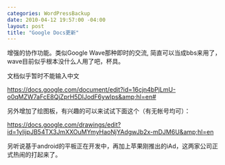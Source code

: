 ```yaml
--- 
categories: WordPressBackup
date: 2010-04-12 19:57:00 -04:00
layout: post
title: "Google Docs更新"
---
```

增强的协作功能。类似Google Wave那种即时的交流, 简直可以当成bbs来用了，wave目前似乎根本没什么人用了吧，杯具。

文档似乎暂时不能输入中文

<a href="https://docs.google.com/document/edit?id=16cjn4bPjLmU-o0qMZW7aFcE8QjZprH5DlJodF6ywIps&amp;hl=en#">https://docs.google.com/document/edit?id=16cjn4bPjLmU-o0qMZW7aFcE8QjZprH5DlJodF6ywIps&amp;hl=en#</a>

另外增加了绘图板，有兴趣的可以来试试下面这个（有无帐号均可）：

<a href="https://docs.google.com/drawings/edit?id=1ylijpJB54TX3JmXXOuMYmyHaoNjYAdgwJb2x-mDJM6U&amp;hl=en&amp;pli=1" target="_blank">https://docs.google.com/drawings/edit?id=1ylijpJB54TX3JmXXOuMYmyHaoNjYAdgwJb2x-mDJM6U&amp;hl=en</a>

另听说基于android的平板正在开发中，再加上苹果刚推出的iAd，这两家公司正式热闹的打起来了。
